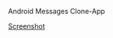 Android Messages Clone-App

[Screenshot](https://drive.google.com/file/d/14B72qxjqtCvqrBeh8dbmlUUZG9u0nNMY/view?usp=sharing)
